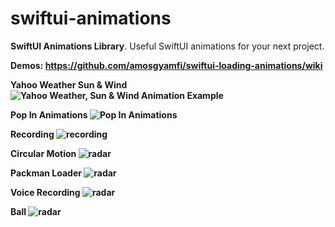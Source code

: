 # swiftui-animations
<strong>SwiftUI Animations Library</strong>. Useful SwiftUI animations for your next project. 

<strong>Demos: https://github.com/amosgyamfi/swiftui-loading-animations/wiki</strong>

<strong>Yahoo Weather Sun & Wind<strong>
<img src="https://github.com/amosgyamfi/swiftui-loading-animations/blob/master/sun_and_wind.gif" alt="Yahoo Weather, Sun & Wind Animation Example">

<strong>Pop In Animations<strong>
<img src="https://github.com/amosgyamfi/swiftui-animation-library/blob/master/popIn.gif" alt="Pop In Animations">

<strong>Recording</strong>
<img src="https://github.com/amosgyamfi/swiftui-animation-library/blob/master/recording.gif" alt="recording">

<strong>Circular Motion</strong>
<img src="https://github.com/amosgyamfi/swiftui-animation-library/blob/master/circular_motion_with_blur.gif" alt="radar">

<strong>Packman Loader</strong>
<img src="https://github.com/amosgyamfi/swiftui-loading-animations/blob/master/swiftUI_pacman_twitter.gif" alt="radar">


<strong>Voice Recording</strong>
<img src="https://github.com/amosgyamfi/swiftui-loading-animations/blob/master/voice_recording.gif" alt="radar">

<strong>Ball</strong>
<img src="https://github.com/amosgyamfi/swiftui-animation-library/blob/master/ball.gif" alt="radar">





